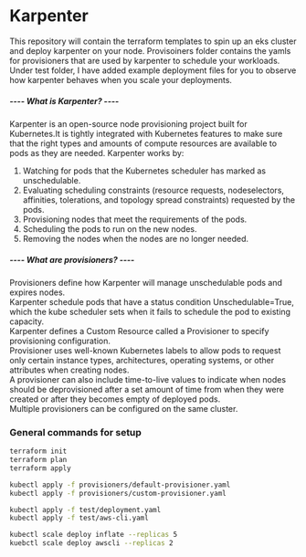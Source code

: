 # Karpenter #

This repository will contain the terraform templates to spin up an eks cluster and deploy karpenter on your node.
Provisoiners folder contains the yamls for provisioners that are used by karpenter to schedule your workloads. Under test folder, I have added example deployment files for you to observe how karpenter behaves when you scale your deployments. 


##### ---- What is Karpenter? ---- #####
Karpenter is an open-source node provisioning project built for Kubernetes.It is tightly integrated with Kubernetes features to make sure that the right types and amounts of compute resources are available to pods as they are needed. 
Karpenter works by:
1. Watching for pods that the Kubernetes scheduler has marked as unschedulable.  
2. Evaluating scheduling constraints (resource requests, nodeselectors, affinities, tolerations, and topology spread constraints) requested by the pods.  
3. Provisioning nodes that meet the requirements of the pods.  
5. Scheduling the pods to run on the new nodes.  
6. Removing the nodes when the nodes are no longer needed.  


##### ---- What are provisioners? ---- #####
Provisioners define how Karpenter will manage unschedulable pods and expires nodes.   
Karpenter schedule pods that have a status condition Unschedulable=True, which the kube scheduler sets when it fails to schedule the pod to existing capacity.  
Karpenter defines a Custom Resource called a Provisioner to specify provisioning configuration.  
Provisioner uses well-known Kubernetes labels to allow pods to request only certain instance types, architectures, operating systems, or other attributes when creating nodes.  
A provisioner can also include time-to-live values to indicate when nodes should be deprovisioned after a set amount of time from when they were created or after they becomes empty of deployed pods.  
Multiple provisioners can be configured on the same cluster.   

### General commands for setup ###
```bash
terraform init  
terraform plan  
terraform apply  

kubectl apply -f provisioners/default-provisioner.yaml  
kubectl apply -f provisioners/custom-provisioner.yaml  

kubectl apply -f test/deployment.yaml  
kubectl apply -f test/aws-cli.yaml  

kubectl scale deploy inflate --replicas 5
kuebctl scale deploy awscli --replicas 2
```